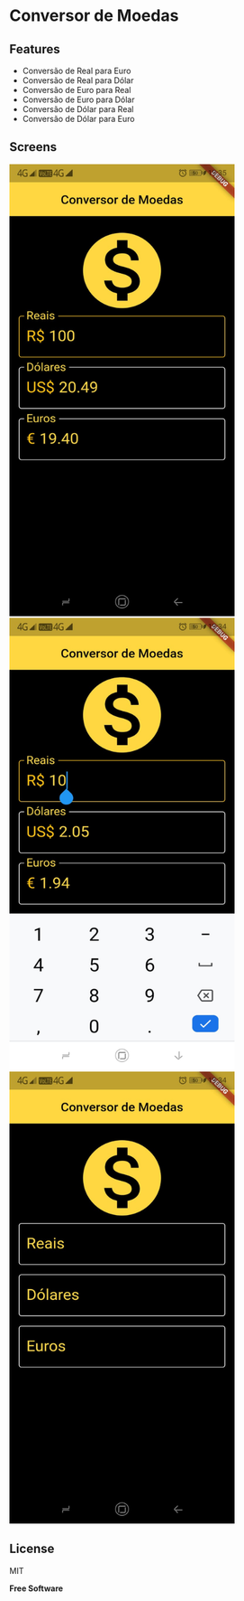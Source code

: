 # Conversor de Moedas

## Features
- Conversão de Real para Euro
- Conversão de Real para Dólar
- Conversão de Euro para Real
- Conversão de Euro para Dólar
- Conversão de Dólar para Real
- Conversão de Dólar para Euro

## Screens
   <img src="https://github.com/jorge-canuto/conversor_moedas/blob/master/images/tela_conversor_1.jpeg" height="800" width="400">
   <img src="https://github.com/jorge-canuto/conversor_moedas/blob/master/images/tela_conversor_2.jpeg" height="800" width="400">
   <img src="https://github.com/jorge-canuto/conversor_moedas/blob/master/images/tela_conversor_3.jpeg" height="800" width="400">

## License

MIT

**Free Software**
